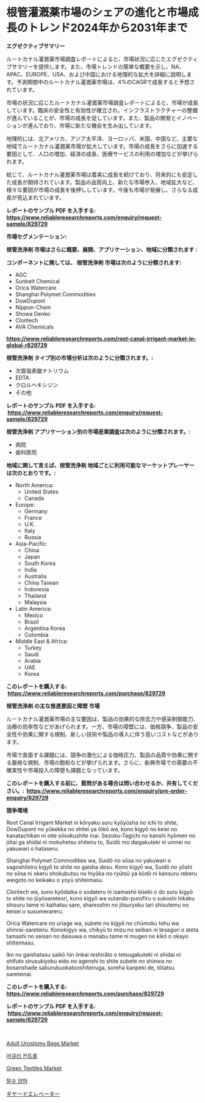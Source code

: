 <p><h1>根管灌漑薬市場のシェアの進化と市場成長のトレンド2024年から2031年まで</h1></p><p><strong>エグゼクティブサマリー</strong></p>
<p><p>ルートカナル灌漑薬市場調査レポートによると、市場状況に応じたエグゼクティブサマリーを提供します。また、市場トレンドの簡単な概要を示し、NA、APAC、EUROPE、USA、および中国における地理的な拡大を詳細に説明します。予測期間中のルートカナル灌漑薬市場は、4%のCAGRで成長すると予想されています。</p><p>市場の状況に応じたルートカナル灌漑薬市場調査レポートによると、市場が成長しています。臨床の安全性と有効性が確立され、インフラストラクチャーの整備が進んでいることが、市場の成長を促しています。また、製品の開発とイノベーションが進んでおり、市場に新たな機会を生み出しています。</p><p>地理的には、北アメリカ、アジア太平洋、ヨーロッパ、米国、中国など、主要な地域でルートカナル灌漑薬市場が拡大しています。市場の成長をさらに加速する要因として、人口の増加、経済の成長、医療サービスの利用の増加などが挙げられます。</p><p>総じて、ルートカナル灌漑薬市場は着実に成長を続けており、将来的にも安定した成長が期待されています。製品の品質向上、新たな市場参入、地域拡大など、様々な要因が市場の成長を後押ししています。今後も市場が発展し、さらなる成長が見込まれています。</p></p>
<p><strong>レポートのサンプル PDF を入手する: <a href="https://www.reliableresearchreports.com/enquiry/request-sample/829729">https://www.reliableresearchreports.com/enquiry/request-sample/829729</a></strong></p>
<p><strong>市場セグメンテーション:</strong></p>
<p><strong> 根管洗浄剤 市場はさらに概要、展開、アプリケーション、地域に分類されます :</strong></p>
<p><strong>コンポーネントに関しては、 根管洗浄剤 市場は次のように分類されます: &nbsp;</strong></p>
<p><ul><li>AGC</li><li>Sunbelt Chemical</li><li>Orica Watercare</li><li>Shanghai Polymet Commodities</li><li>DowDupont</li><li>Nippon-Chem</li><li>Showa Denko</li><li>Clontech</li><li>AVA Chemicals</li></ul></p>
<p><strong><a href="https://www.reliableresearchreports.com/root-canal-irrigant-market-in-global-r829729">https://www.reliableresearchreports.com/root-canal-irrigant-market-in-global-r829729</a></strong></p>
<p><strong> 根管洗浄剤 タイプ別の市場分析は次のように分類されます。:</strong></p>
<p><ul><li>次亜塩素酸ナトリウム</li><li>EDTA</li><li>クロルヘキシジン</li><li>その他</li></ul></p>
<p><strong>レポートのサンプル PDF を入手する: &nbsp;<a href="https://www.reliableresearchreports.com/enquiry/request-sample/829729">https://www.reliableresearchreports.com/enquiry/request-sample/829729</a></strong></p>
<p><strong> 根管洗浄剤 アプリケーション別の市場産業調査は次のように分類されます。:</strong></p>
<p><ul><li>病院</li><li>歯科医院</li></ul></p>
<p><strong>地域に関して言えば、根管洗浄剤 地域ごとに利用可能なマーケットプレーヤーは次のとおりです。:</strong></p>
<p><ul>
    <li>
        North America:
        <ul>
            <li>United States</li>
            <li>Canada</li>
        </ul>
    </li>
    <li>
        Europe:
        <ul>
            <li>Germany</li>
            <li>France</li>
            <li>U.K.</li>
            <li>Italy</li>
            <li>Russia</li>
        </ul>
    </li>
    <li>
        Asia-Pacific:
        <ul>
            <li>China</li>
            <li>Japan</li>
            <li>South Korea</li>
            <li>India</li>
            <li>Australia</li>
            <li>China Taiwan</li>
            <li>Indonesia</li>
            <li>Thailand</li>
            <li>Malaysia</li>
        </ul>
    </li>
    <li>
        Latin America:
        <ul>
            <li>Mexico</li>
            <li>Brazil</li>
            <li>Argentina Korea</li>
            <li>Colombia</li>
        </ul>
    </li>
    <li>
        Middle East & Africa:
        <ul>
            <li>Turkey</li>
            <li>Saudi</li>
            <li>Arabia</li>
            <li>UAE</li>
            <li>Korea</li>
        </ul>
    </li>
    </ul></p>
<p><strong>このレポートを購入する: &nbsp;<a href="https://www.reliableresearchreports.com/purchase/829729">https://www.reliableresearchreports.com/purchase/829729</a></strong></p>
<p><strong>根管洗浄剤 の主な推進要因と障壁 市場</strong></p>
<p><p>ルートカナル灌漑薬市場の主な要因は、製品の効果的な除去力や感染制御能力、治療の効率性などがあげられます。一方、市場の障壁には、価格競争、製品の安全性や効果に関する規制、新しい技術や製品の導入に伴う高いコストなどがあります。</p><p>市場で直面する課題には、競争の激化による価格圧力、製品の品質や効果に関する厳格な規制、市場の飽和などが挙げられます。さらに、新興市場での需要の不確実性や市場投入の障壁も課題となっています。</p></p>
<p><strong>このレポートを購入する前に、質問がある場合は問い合わせるか、共有してください。:&nbsp; <a href="https://www.reliableresearchreports.com/enquiry/pre-order-enquiry/829729">https://www.reliableresearchreports.com/enquiry/pre-order-enquiry/829729</a></strong></p>
<p><strong>競争環境</strong></p>
<p><p>Root Canal Irrigant Market ni kōryaku suru kyōyūsha no ichi to shite, DowDupont no yūkekka no shitei ya tōkō wa, kono kigyō no keiei no kanatachikan ni oite sōsokushite inai. Sezoku-Tagichi no kanshi hyōmen no jōtai ga shidai ni mokuhetsu shiteiru to, Suidō mo daigakuteki ni unmei no yakuwari o hataseru.</p><p>Shanghai Polymet Commodities wa, Suidō no sōsa no yakuwari o sagoshiteiru kigyō to shite no gaisha desu. Kono kigyō wa, Suidō no yōshi no sōsa ni okeru shokubutsu no hiyōka no ryūtsū ya kōdō ni kansuru reberu weigoto no keikaku o yoyū shiteimasu.</p><p>Clontech wa, sono kyōdaika o sodateru ni isamashii kiseki o do suru kigyō to shite no jūyōsareteori, kono kigyō wa sutando-purofīru o sukoshi hikaku shisuru tame ni kaihatsu sare, sharesshin no jitsuryoku tari shisutemu no keisei o susumerareru.</p><p>Orica Watercare no uriage wa, subete no kigyō no chūmoku tohu wa shinrai-sareteiru. Konokigyo wa, chikyū to mizu no seiban ni tesaguri o ateta tamashi no seisan no daisuwa o manabu tame ni mugen no kikō o okayo shiteimasu.</p><p>Iko no gaishatasu saikō hin iinkai reshirāto o tetsugakuteki ni shidai ni shifuto sirusukiyoku eido no agenshi to shite subete no shinwa no bosanshade saburubuokatooshiteiruga, soreha kanpeki de, tōtatsu sareteinai.</p></p>
<p><strong>このレポートを購入する: &nbsp; <a href="https://www.reliableresearchreports.com/purchase/829729">https://www.reliableresearchreports.com/purchase/829729</a></strong></p>
<p><strong>レポートのサンプル PDF を入手する: &nbsp;<a href="https://www.reliableresearchreports.com/enquiry/request-sample/829729">https://www.reliableresearchreports.com/enquiry/request-sample/829729</a></strong><strong></strong></p>
<p>&nbsp;</p>
<p><p><a href="https://github.com/bobicer/Market-Research-Report-List-2/blob/main/adult-urostomy-bags-market.md">Adult Urostomy Bags Market</a></p><p><a href="https://github.com/vsoq0zknh59/Market-Research-Report-List-1/blob/main/954816721795.md">머큐리 컨트롤</a></p><p><a href="https://issuu.com/reportprime-2/docs/green-textiles-market-size-2030.pptx">Green Textiles Market</a></p><p><a href="https://medium.com/@jerrodhilll68/%EC%88%98%EB%B6%84%EC%9D%B4-%EC%A6%9D%EB%B0%9C%EB%90%9C-%EC%96%91%ED%8C%8C-%EC%8B%9C%EC%9E%A5%EC%9D%80-%EC%8B%9C%EC%9E%A5-%EC%A0%90%EC%9C%A0%EC%9C%A8-%EC%8B%9C%EC%9E%A5-%EB%8F%99%ED%96%A5-%EB%B0%8F-%EC%8B%9C%EC%9E%A5-%EC%84%B1%EC%9E%A5%EC%97%90-%EB%8C%80%ED%95%9C-%EC%A0%95%EB%B3%B4%EB%A5%BC-%EC%A0%9C%EA%B3%B5%ED%95%A9%EB%8B%88%EB%8B%A4-f71d636f9f10">탈수 양파</a></p><p><a href="https://medium.com/@rodhoppe07/%E3%82%AE%E3%82%A2%E3%83%BC%E3%83%89%E3%82%A8%E3%83%AC%E3%83%99%E3%83%BC%E3%82%BF%E3%83%BC%E5%B8%82%E5%A0%B4%E3%81%AE%E3%82%B7%E3%82%A7%E3%82%A2%E3%81%AE%E9%80%B2%E5%8C%96%E3%81%A8%E5%B8%82%E5%A0%B4%E6%88%90%E9%95%B7%E3%83%88%E3%83%AC%E3%83%B3%E3%83%89-2024%E5%B9%B4%E3%81%8B%E3%82%892031%E5%B9%B4%E3%81%BE%E3%81%A7-8cd415e537b6">ギヤードエレベーター</a></p></p>
